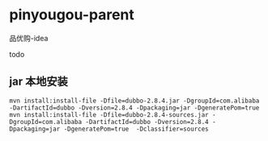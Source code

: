 # pinyougou-parent
品优购-idea

todo

## jar 本地安装
```
mvn install:install-file -Dfile=dubbo-2.8.4.jar -DgroupId=com.alibaba -DartifactId=dubbo -Dversion=2.8.4 -Dpackaging=jar -DgeneratePom=true
mvn install:install-file -Dfile=dubbo-2.8.4-sources.jar -DgroupId=com.alibaba -DartifactId=dubbo -Dversion=2.8.4 -Dpackaging=jar -DgeneratePom=true  -Dclassifier=sources
```
